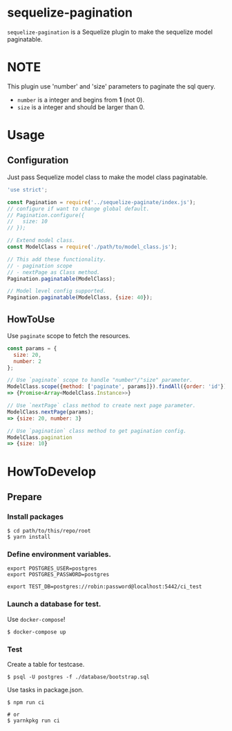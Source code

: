 # sequelize-pagination

`sequelize-pagination` is a Sequelize plugin to make the sequelize model paginatable.

# NOTE

This plugin use 'number' and 'size' parameters to paginate the sql query.

- `number` is a integer and begins from **1** (not 0).
- `size` is a integer and should be larger than 0.

# Usage

## Configuration

Just pass Sequelize model class to make the model class paginatable.

```javascript
'use strict';

const Pagination = require('../sequelize-paginate/index.js');
// configure if want to change global default.
// Pagination.configure({
//   size: 10
// });

// Extend model class.
const ModelClass = require('./path/to/model_class.js');

// This add these functionality.
// - pagination scope
// - nextPage as Class method.
Pagination.paginatable(ModelClass);

// Model level config supported.
Pagination.paginatable(ModelClass, {size: 40});
```

## HowToUse

Use `paginate` scope to fetch the resources.

```javascript
const params = {
  size: 20,
  number: 2
};

// Use `paginate` scope to handle "number"/"size" parameter.
ModelClass.scope({method: ['paginate', params]}).findAll({order: 'id'})
=> {Promise<Array<ModelClass.Instance>>}

// Use `nextPage` class method to create next page parameter.
ModelClass.nextPage(params);
=> {size: 20, number: 3}

// Use `pagination` class method to get pagination config.
ModelClass.pagination
=> {size: 10}
```

# HowToDevelop

## Prepare

### Install packages

```
$ cd path/to/this/repo/root
$ yarn install
```

### Define environment variables.

```
export POSTGRES_USER=postgres
export POSTGRES_PASSWORD=postgres

export TEST_DB=postgres://robin:password@localhost:5442/ci_test
```

### Launch a database for test.

Use `docker-compose`!

```
$ docker-compose up
```

### Test

Create a table for testcase.

```
$ psql -U postgres -f ./database/bootstrap.sql
```

Use tasks in package.json.

```
$ npm run ci

# or
$ yarnkpkg run ci
```
